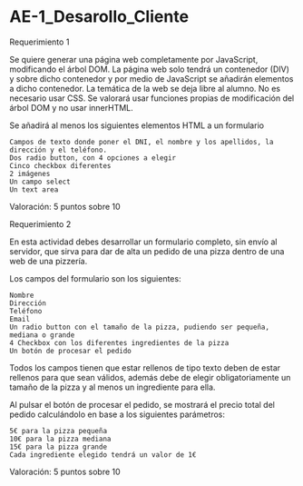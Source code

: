 # AE-1_Desarollo_Cliente
Requerimiento 1

Se quiere generar una página web completamente por JavaScript, modificando el árbol DOM. La página web solo tendrá un contenedor (DIV) y sobre dicho contenedor y por medio de JavaScript se añadirán elementos a dicho contenedor. La temática de la web se deja libre al alumno. No es necesario usar CSS. Se valorará usar funciones propias de modificación del árbol DOM y no usar innerHTML.

Se añadirá al menos los siguientes elementos HTML a un formulario

    Campos de texto donde poner el DNI, el nombre y los apellidos, la dirección y el teléfono.
    Dos radio button, con 4 opciones a elegir
    Cinco checkbox diferentes
    2 imágenes
    Un campo select
    Un text area

Valoración: 5 puntos sobre 10

Requerimiento 2

En esta actividad debes desarrollar un formulario completo, sin envío al servidor, que sirva para dar de alta un pedido de una pizza dentro de una web de una pizzería.

Los campos del formulario son los siguientes:

    Nombre
    Dirección
    Teléfono
    Email
    Un radio button con el tamaño de la pizza, pudiendo ser pequeña, mediana o grande
    4 Checkbox con los diferentes ingredientes de la pizza
    Un botón de procesar el pedido

Todos los campos tienen que estar rellenos de tipo texto deben de estar rellenos para que sean válidos, además debe de elegir obligatoriamente un tamaño de la pizza y al menos un ingrediente para ella.

Al pulsar el botón de procesar el pedido, se mostrará el precio total del pedido calculándolo en base a los siguientes parámetros:

    5€ para la pizza pequeña
    10€ para la pizza mediana
    15€ para la pizza grande
    Cada ingrediente elegido tendrá un valor de 1€

Valoración: 5 puntos sobre 10
